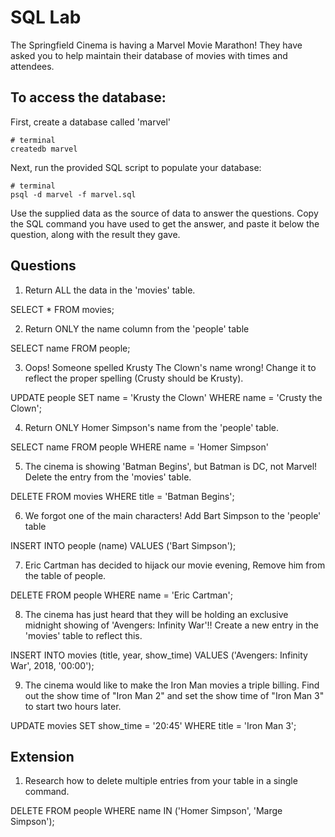 # SQL Lab

The Springfield Cinema is having a Marvel Movie Marathon! They have asked you to help maintain their database of movies with times and attendees.

## To access the database:

First, create a database called 'marvel'

```
# terminal
createdb marvel
```

Next, run the provided SQL script to populate your database:

```
# terminal
psql -d marvel -f marvel.sql
```

Use the supplied data as the source of data to answer the questions. Copy the SQL command you have used to get the answer, and paste it below the question, along with the result they gave.

## Questions

1.  Return ALL the data in the 'movies' table.

SELECT * FROM movies; 

2.  Return ONLY the name column from the 'people' table

SELECT name FROM people;

3.  Oops! Someone spelled Krusty The Clown's name wrong! Change it to reflect the proper spelling (Crusty should be Krusty).

UPDATE people SET name = 'Krusty the Clown' WHERE name = 'Crusty the Clown';


4.  Return ONLY Homer Simpson's name from the 'people' table.

SELECT name FROM people WHERE name = 'Homer Simpson'


5.  The cinema is showing 'Batman Begins', but Batman is DC, not Marvel! Delete the entry from the 'movies' table.

DELETE FROM movies WHERE title = 'Batman Begins';


6.  We forgot one of the main characters! Add Bart Simpson to the 'people' table

INSERT INTO people (name) VALUES ('Bart Simpson');


7.  Eric Cartman has decided to hijack our movie evening, Remove him from the table of people.

DELETE FROM people WHERE name = 'Eric Cartman';


8.  The cinema has just heard that they will be holding an exclusive midnight showing of 'Avengers: Infinity War'!! Create a new entry in the 'movies' table to reflect this.

INSERT INTO movies (title, year, show_time) VALUES ('Avengers: Infinity War', 2018, '00:00');


9.  The cinema would like to make the Iron Man movies a triple billing. Find out the show time of "Iron Man 2" and set the show time of "Iron Man 3" to start two hours later.

UPDATE movies SET show_time = '20:45' WHERE title = 'Iron Man 3';

## Extension

1.  Research how to delete multiple entries from your table in a single command.

DELETE FROM people WHERE name IN ('Homer Simpson', 'Marge Simpson');
